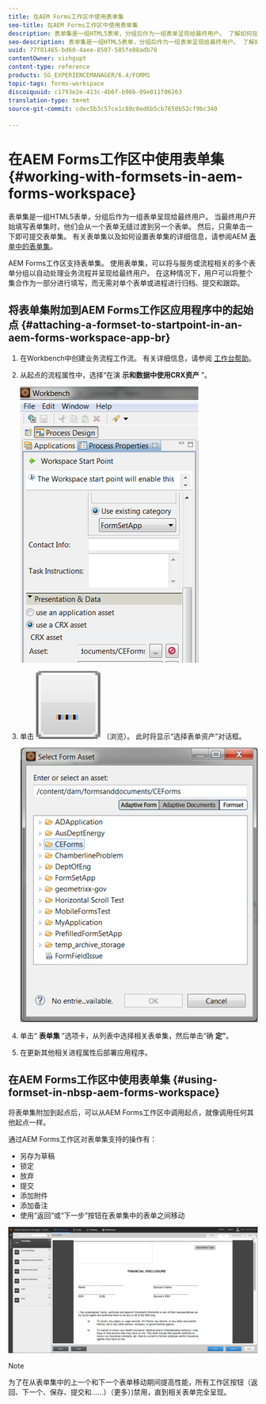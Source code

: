 ```yaml
---
title: 在AEM Forms工作区中使用表单集
seo-title: 在AEM Forms工作区中使用表单集
description: 表单集是一组HTML5表单，分组后作为一组表单呈现给最终用户。 了解如何在AEM Forms工作区中使用表单集。
seo-description: 表单集是一组HTML5表单，分组后作为一组表单呈现给最终用户。 了解如何在AEM Forms工作区中使用表单集。
uuid: 77f81465-bd60-4aee-8507-585fe08adb78
contentOwner: vishgupt
content-type: reference
products: SG_EXPERIENCEMANAGER/6.4/FORMS
topic-tags: forms-workspace
discoiquuid: c1793e2e-413c-4b6f-b96b-09e011f06263
translation-type: tm+mt
source-git-commit: cdec5b3c57ce1c80c0ed6b5cb7650b52cf9bc340

---
```



# 在AEM Forms工作区中使用表单集 {#working-with-formsets-in-aem-forms-workspace}

表单集是一组HTML5表单，分组后作为一组表单呈现给最终用户。 当最终用户开始填写表单集时，他们会从一个表单无缝过渡到另一个表单。 然后，只需单击一下即可提交表单集。 有关表单集以及如何设置表单集的详细信息，请参阅AEM [表单中的表单集](/help/forms/using/formset-in-aem-forms.md)。

AEM Forms工作区支持表单集。 使用表单集，可以将与服务或流程相关的多个表单分组以自动处理业务流程并呈现给最终用户。 在这种情况下，用户可以将整个集合作为一部分进行填写，而无需对单个表单或进程进行归档、提交和跟踪。

## 将表单集附加到AEM Forms工作区应用程序中的起始点 {#attaching-a-formset-to-startpoint-in-an-aem-forms-workspace-app-br}

1. 在Workbench中创建业务流程工作流。 有关详细信息，请参阅 [工作台帮助](https://www.adobe.com/go/learn_aemforms_workbench_63)。
1. 从起点的流程属性中，选择“在演 **示和数据中使用CRX资产** ”。

   ![1-1](assets/1-1.png)

1. 单击 ![CRX资产路径旁的浏览](assets/browse.png) （浏览）。 此时将显示“选择表单资产”对话框。

   ![2](assets/2.png)

1. 单击“ **表单集** ”选项卡，从列表中选择相关表单集，然后单击“确 **定”**。

1. 在更新其他相关进程属性后部署应用程序。

## 在AEM Forms工作区中使用表单集 {#using-formset-in-nbsp-aem-forms-workspace}

将表单集附加到起点后，可以从AEM Forms工作区中调用起点，就像调用任何其他起点一样。

通过AEM Forms工作区对表单集支持的操作有：

* 另存为草稿
* 锁定
* 放弃
* 提交
* 添加附件
* 添加备注
* 使用“返回”或“下一步”按钮在表单集中的表单之间移动

![3-1](assets/3-1.png)

>[!NOTE]
>
>为了在从表单集中的上一个和下一个表单移动期间提高性能，所有工作区按钮（返回、下一个、保存、提交和……）（更多）)禁用，直到相关表单完全呈现。

